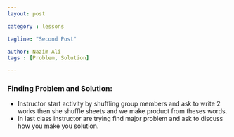 ```yaml
---
layout: post

category : lessons

tagline: "Second Post"

author: Nazim Ali
tags : [Problem, Solution]

---
```

### Finding Problem and Solution:

- Instructor start activity by shuffling group members and ask to write 2 works then 
  she shuffle sheets and we make product from theses words.
- In last class instructor are trying find major problem and ask to discuss how you make
  you solution.
